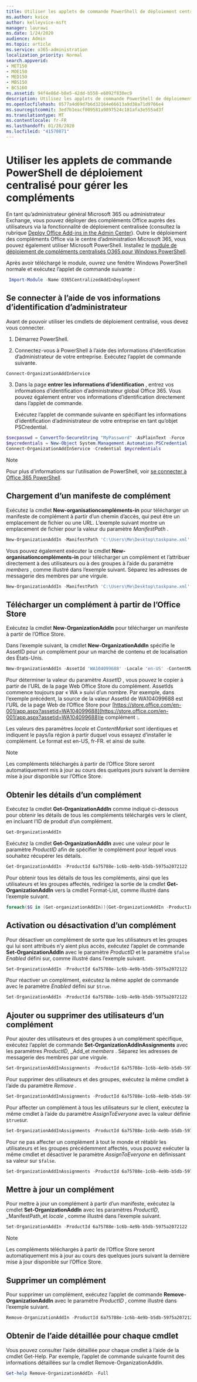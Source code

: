 ```yaml
---
title: Utiliser les applets de commande PowerShell de déploiement centralisé pour gérer les compléments
ms.author: kvice
author: kelleyvice-msft
manager: laurawi
ms.date: 1/24/2020
audience: Admin
ms.topic: article
ms.service: o365-administration
localization_priority: Normal
search.appverid:
- MET150
- MOE150
- MED150
- MBS150
- BCS160
ms.assetid: 94f4e86d-b8e5-42dd-b558-e6092f830ec9
description: Utilisez les applets de commande PowerShell de déploiement centralisé pour vous aider à déployer et gérer des compléments Office pour votre organisation Office 365.
ms.openlocfilehash: 0577a4d69d7b6d32164e66613a9d38a71d9766e4
ms.sourcegitcommit: 3ed7b1eacf009581a9897524c181afa3e555ad3f
ms.translationtype: MT
ms.contentlocale: fr-FR
ms.lasthandoff: 01/28/2020
ms.locfileid: "41570871"
---
```

# <a name="use-the-centralized-deployment-powershell-cmdlets-to-manage-add-ins"></a>Utiliser les applets de commande PowerShell de déploiement centralisé pour gérer les compléments

En tant qu’administrateur général Microsoft 365 ou administrateur Exchange, vous pouvez déployer des compléments Office auprès des utilisateurs via la fonctionnalité de déploiement centralisée (consultez la rubrique [Deploy Office Add-ins in the Admin Center](https://support.office.com/article/737e8c86-be63-44d7-bf02-492fa7cd9c3f.aspx)). Outre le déploiement des compléments Office via le centre d’administration Microsoft 365, vous pouvez également utiliser Microsoft PowerShell. Installez le [module de déploiement de compléments centralisés O365 pour Windows PowerShell](https://www.powershellgallery.com/packages/O365CentralizedAddInDeployment). 

Après avoir téléchargé le module, ouvrez une fenêtre Windows PowerShell normale et exécutez l’applet de commande suivante :

```powershell
 Import-Module -Name O365CentralizedAddInDeployment
```
    
## <a name="connect-using-your-admin-credentials"></a>Se connecter à l’aide de vos informations d’identification d’administrateur

Avant de pouvoir utiliser les cmdlets de déploiement centralisé, vous devez vous connecter.
  
1. Démarrez PowerShell.
    
2. Connectez-vous à PowerShell à l’aide des informations d’identification d’administrateur de votre entreprise. Exécutez l’applet de commande suivante.
    
  ```powershell
  Connect-OrganizationAddInService
  ```

3. Dans la page **entrer les informations d’identification** , entrez vos informations d’identification d’administrateur global Office 365. Vous pouvez également entrer vos informations d’identification directement dans l’applet de commande. 
    
    Exécutez l’applet de commande suivante en spécifiant les informations d’identification d’administrateur de votre entreprise en tant qu’objet PSCredential.
    
  ```powershell
  $secpasswd = ConvertTo-SecureString "MyPassword" -AsPlainText -Force
  $mycredentials = New-Object System.Management.Automation.PSCredential ("serviceaccount@contoso.com", $secpasswd)
  Connect-OrganizationAddInService -Credential $mycredentials
  ```

> [!NOTE]
> Pour plus d’informations sur l’utilisation de PowerShell, voir [se connecter à Office 365 PowerShell](https://go.microsoft.com/fwlink/p/?linkid=848585). 
  
## <a name="upload-an-add-in-manifest"></a>Chargement d’un manifeste de complément

Exécutez la cmdlet **New-organisationcompléments-in** pour télécharger un manifeste de complément à partir d’un chemin d’accès, qui peut être un emplacement de fichier ou une URL. L’exemple suivant montre un emplacement de fichier pour la valeur du paramètre _ManifestPath_ . 
  
```powershell
New-OrganizationAddIn -ManifestPath 'C:\Users\Me\Desktop\taskpane.xml' -Locale 'en-US'
```

Vous pouvez également exécuter la cmdlet **New-organisationcompléments-in** pour télécharger un complément et l’attribuer directement à des utilisateurs ou à des groupes à l’aide du paramètre _members_ , comme illustré dans l’exemple suivant. Séparez les adresses de messagerie des membres par une virgule. 
  
```powershell
New-OrganizationAddIn -ManifestPath 'C:\Users\Me\Desktop\taskpane.xml' -Locale 'en-US' -Members  'KathyBonner@contoso.com', 'MaxHargrave@contoso.com'
```

## <a name="upload-an-add-in-from-the-office-store"></a>Télécharger un complément à partir de l’Office Store

Exécutez la cmdlet **New-OrganizationAddIn** pour télécharger un manifeste à partir de l’Office Store.
  
Dans l’exemple suivant, la cmdlet **New-OrganizationAddIn** spécifie le AssetID pour un complément pour un marché de contenu et de localisation des États-Unis.
  
```powershell
New-OrganizationAddIn -AssetId 'WA104099688' -Locale 'en-US' -ContentMarket 'en-US'
```

Pour déterminer la valeur du paramètre _AssetID_ , vous pouvez le copier à partir de l’URL de la page Web Office Store du complément. AssetIds commence toujours par « WA » suivi d’un nombre. Par exemple, dans l’exemple précédent, la source de la valeur AssetId de WA104099688 est l’URL de la page Web de l’Office Store pour [https://store.office.com/en-001/app.aspx?assetid=WA104099688](https://store.office.com/en-001/app.aspx?assetid=WA104099688)le complément :.
  
Les valeurs des paramètres _locale_ et _ContentMarket_ sont identiques et indiquent le pays/la région à partir duquel vous essayez d’installer le complément. Le format est en-US, fr-FR. et ainsi de suite. 
  
> [!NOTE]
> Les compléments téléchargés à partir de l’Office Store seront automatiquement mis à jour au cours des quelques jours suivant la dernière mise à jour disponible sur l’Office Store. 
  
## <a name="get-details-of-an-add-in"></a>Obtenir les détails d’un complément

Exécutez la cmdlet **Get-OrganizationAddIn** comme indiqué ci-dessous pour obtenir les détails de tous les compléments téléchargés vers le client, en incluant l’ID de produit d’un complément.
  
```powershell
Get-OrganizationAddIn
```

Exécutez la cmdlet **Get-OrganizationAddIn** avec une valeur pour le paramètre _ProductID_ afin de spécifier le complément pour lequel vous souhaitez récupérer les détails. 
  
```powershell
Get-OrganizationAddIn -ProductId 6a75788e-1c6b-4e9b-b5db-5975a2072122
```

Pour obtenir tous les détails de tous les compléments, ainsi que les utilisateurs et les groupes affectés, redirigez la sortie de la cmdlet **Get-OrganizationAddIn** vers la cmdlet Format-List, comme illustré dans l’exemple suivant.
  
```powershell
foreach($G in (Get-organizationAddIn)){Get-OrganizationAddIn -ProductId $G.ProductId | Format-List}
```

## <a name="turn-on-or-turn-off-an-add-in"></a>Activation ou désactivation d’un complément

Pour désactiver un complément de sorte que les utilisateurs et les groupes qui lui sont attribués n’y aient plus accès, exécutez l’applet de commande **Set-OrganizationAddIn** avec le paramètre _ProductID_ et le paramètre `$false` _Enabled_ défini sur, comme illustré dans l’exemple suivant.
  
```powershell
Set-OrganizationAddIn -ProductId 6a75788e-1c6b-4e9b-b5db-5975a2072122 -Enabled $false
```

Pour réactiver un complément, exécutez la même applet de commande avec le paramètre _Enabled_ défini sur `$true`.
  
```powershell
Set-OrganizationAddIn -ProductId 6a75788e-1c6b-4e9b-b5db-5975a2072122 -Enabled $true
```

## <a name="add-or-remove-users-from-an-add-in"></a>Ajouter ou supprimer des utilisateurs d’un complément

Pour ajouter des utilisateurs et des groupes à un complément spécifique, exécutez l’applet de commande **Set-OrganizationAddInAssignments** avec les paramètres _ProductID_, _Add_et _members_ . Séparez les adresses de messagerie des membres par une virgule. 
  
```powershell
Set-OrganizationAddInAssignments -ProductId 6a75788e-1c6b-4e9b-b5db-5975a2072122 -Add -Members 'KathyBonner@contoso.com','sales@contoso.com'
```

Pour supprimer des utilisateurs et des groupes, exécutez la même cmdlet à l’aide du paramètre _Remove_ . 
  
```powershell
Set-OrganizationAddInAssignments -ProductId 6a75788e-1c6b-4e9b-b5db-5975a2072122 -Remove -Members 'KathyBonner@contoso.com','sales@contoso.com'
```

Pour affecter un complément à tous les utilisateurs sur le client, exécutez la même cmdlet à l’aide du paramètre _AssignToEveryone_ avec la valeur définie `$true`sur.
  
```powershell
Set-OrganizationAddInAssignments -ProductId 6a75788e-1c6b-4e9b-b5db-5975a2072122 -AssignToEveryone $true
```

Pour ne pas affecter un complément à tout le monde et rétablir les utilisateurs et les groupes précédemment affectés, vous pouvez exécuter la même cmdlet et désactiver le paramètre _AssignToEveryone_ en définissant sa valeur sur `$false`.
  
```powershell
Set-OrganizationAddInAssignments -ProductId 6a75788e-1c6b-4e9b-b5db-5975a2072122 -AssignToEveryone $false
```

## <a name="update-an-add-in"></a>Mettre à jour un complément

Pour mettre à jour un complément à partir d’un manifeste, exécutez la cmdlet **Set-OrganizationAddIn** avec les paramètres _ProductID_, _ManifestPath_et _locale_ , comme illustré dans l’exemple suivant. 
  
```powershell
Set-OrganizationAddIn -ProductId 6a75788e-1c6b-4e9b-b5db-5975a2072122 -ManifestPath 'C:\Users\Me\Desktop\taskpane.xml' -Locale 'en-US'
```

> [!NOTE]
> Les compléments téléchargés à partir de l’Office Store seront automatiquement mis à jour au cours des quelques jours suivant la dernière mise à jour disponible sur l’Office Store. 
  
## <a name="delete-an-add-in"></a>Supprimer un complément

Pour supprimer un complément, exécutez l’applet de commande **Remove-OrganizationAddIn** avec le paramètre _ProductID_ , comme illustré dans l’exemple suivant. 
  
```powershell
Remove-OrganizationAddIn -ProductId 6a75788e-1c6b-4e9b-b5db-5975a2072122
```

<!--
## Customize Microsoft Store add-ins for your organization

You must customize the add-in before you deploy it to your organization. Add-ins older than version 1.1 are not supported by this feature. 

We recommend that you deploy a customized add-in  to yourself first to make sure it works as expected before you deploy it to your entire organization.

Note also the following restrictions:
- All URLs must be absolute (include http or https) and valid.
- *DisplayName* must not exceed 125 characters 
- *DisplayName*, *Resources* and *AppDomains* must not include the following characters: 
 
    - \<
    -  \>
    -  ;
    -  =   

If you want to customize an add-in that has been deployed, you have to uninstall it in the admin center, and see [remove an add-in from local cache](#remove-an-add-in-from-local-cache) for steps to remove it from each computer it has been deployed to.

To customize an add-in, run the **Set –OrganizationAddInOverrides** cmdlet with the *ProductId* as a parameter, followed by the tag you want to overwrite and the new value. To find out how to get the *ProductId* see [get details of an add-in](#get-details-of-an-add-in) in this article. For example:

```powershell
 Set-OrganizationAddInOverrides -ProductId 5b31b349-2c41-4f94-b720-6ee40349d391 -IconUrl "https://site.com/img.jpg" 
```
To customize multiple tags for an add-in, add those tags to the commandline:

```powershell
Set-OrganizationAddInOverrides -ProductId 5b31b349-2c41-4f94-b720-6ee40349d391 -Hosts h1, 2 -DisplayName "New DocuSign W" -IconUrl "https://site.com/img.jpg" 
```

> [!IMPORTANT]
> You must apply multiple customized tags to one add-in as one command. If you customize tags one by one, only the last customization will be applied. Additionally, if you customize a tag by mistake, you must remove all customizations and start over.

### Tags you can customize

| Tag                  | Description          |
| :------------------- | :------------------- |
| \<IconURL>   </br>| The URL of the image used as the add-in’s icon (in admin center). </br> |
| \<DisplayName>| The title of the add-in  (in admin center).|
| \<Hosts>| List of apps that will support the add-in.|
| \<SourceLocation> | The source URL that the add-in will connect to.| 
| \<AppDomains> | A list of domains that the add-in can connect with. | 
| \<SupportURL>| The URL users can use to access help and support. | 
| \<Resources>  | This tag contains a number of elements including titles, tooltips, and icons of different sizes.| 
|
### Customize Resources tag

Any element in the <Resources> tag of the manifest can be customized dynamically. You first need to check the manifest to find the element id to which you want to assign a new value. The <Resources> tag looks like this:

```
<Resources>  
    <bt:Images> 
          <bt:Image id=”img16icon” DefaultValue=”https://site.com/img.jpg” 
    </bt:Images> 
</Resources> 
``` 
In this case, the element id for the image is “img16icon” and the value associated with it is “http:<i></i>//site.<i></i>com/img.jpg.”

Once you have identified the elements you want to customize, use the following command in Powershell to assign new values to the elements:

```powershell
Set-OrganizationAddInOverrides -Resources @{“ElementID” = “New Value”; “NextElementID” = “Next New Value”} 
```

You can customize as many elements with the command as you need to.

### Remove customization from an add-in

The only option currently available for deleting customizations is to delete all of them at once:

```powershell
Remove-OrganizationAddInOverrides -ProductId 5b31b349-2c41-4f94-b720-6ee40349d391 
```

### View add-in customizations

To view a list of applied customizations, run the **Get-OrganizationAddInOverrides** cmdlet. If **Get-OrganizationAddInOverrides** is run without a *ProductId* then a list of all add-ins with applied overrides are returned.  

```powershell
Get-OrganizationAddInOverrides 
```
If ProductId is specified, then a list of overrides applied to that add-in is returned. 

```powershell
Get-OrganizationAddInOverrides -ProductId 5b31b349-2c41-4f94-b720-6ee40349d391 
```

### Remove an add-in from local cache

If an add-in has been deployed, it has to be removed from the cache in each computer before it can be customized. To remive an add-in from cache:

1. Navigate to the “Users” folder in C:\ 
1. Go to your user folder
1. Navigate to AppData\Local\Microsoft\Office and select the folder associated with your version of Office
1. In the *Wef* folder delete the *Manifests* folder.

-->

## <a name="get-detailed-help-for-each-cmdlet"></a>Obtenir de l’aide détaillée pour chaque cmdlet

Vous pouvez consulter l’aide détaillée pour chaque cmdlet à l’aide de la cmdlet Get-Help. Par exemple, l’applet de commande suivante fournit des informations détaillées sur la cmdlet Remove-OrganizationAddIn.
  
```powershell
Get-help Remove-OrganizationAddIn -Full
```


